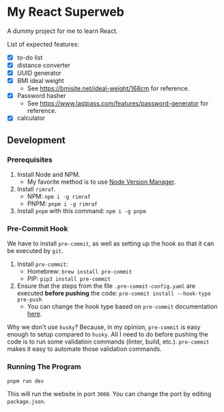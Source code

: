 # My React Superweb

A dummy project for me to learn React.

List of expected features:
- [x] to-do list
- [x] distance converter
- [x] UUID generator
- [x] BMI ideal weight
    - See https://bmisite.net/ideal-weight/168cm for reference.
- [x] Password hasher
    - See https://www.lastpass.com/features/password-generator for reference.
- [x] calculator

## Development

### Prerequisites

1) Install Node and NPM.
    - My favorite method is to use [Node Version Manager](https://github.com/nvm-sh/nvm).
2) Install `rimraf`.
    - NPM: `npm i -g rimraf`
    - PNPM: `pnpm i -g rimraf`
3) Install `pnpm` with this command: `npm i -g pnpm`

### Pre-Commit Hook

We have to install `pre-commit`, as well as setting up the hook so that it can be executed by `git`.

1) Install `pre-commit`:
    - Homebrew: `brew install pre-commit`
    - PIP: `pip3 install pre-commit`
2) Ensure that the steps from the file `.pre-commit-config.yaml` are executed **before pushing** the code: `pre-commit install --hook-type pre-push`
    - You can change the hook type based on `pre-commit` documentation [here](https://pre-commit.com/#supported-git-hooks).

Why we don't use `husky`? Because, in my opinion, `pre-commit` is easy enough to setup compared to `husky`. All I need to do before pushing the code is to run some validation commands (linter, build, etc.). `pre-commit` makes it easy to automate those validation commands.

### Running The Program

`pnpm run dev`

This will run the website in port `3000`. You can change the port by editing `package.json`.
